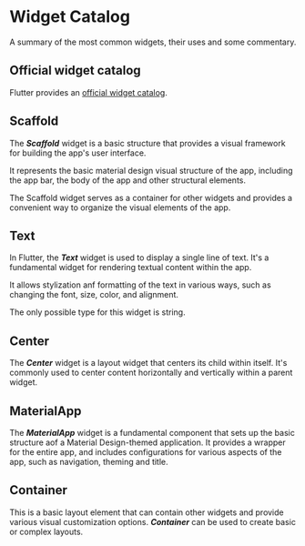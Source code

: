 # Widget Catalog

A summary of the most common widgets, their uses and some commentary.

## Official widget catalog

Flutter provides an [official widget catalog](https://docs.flutter.dev/ui/widgets).

## Scaffold

The ***Scaffold*** widget is a basic structure that provides a visual framework for building the app's user interface.

It represents the basic material design visual structure of the app, including the app bar, the body of the app and other structural elements.

The Scaffold widget serves as a container for other widgets and provides a convenient way to organize the visual elements of the app.

## Text

In Flutter, the ***Text*** widget is used to display a single line of text. It's a fundamental widget for rendering textual content within the app.

It allows stylization anf formatting of the text in various ways, such as changing the font, size, color, and alignment.

The only possible type for this widget is string.

## Center

The ***Center*** widget is a layout widget that centers its child within itself. It's commonly used to center content horizontally and vertically within a parent widget.

## MaterialApp

The ***MaterialApp*** widget is a fundamental component that sets up the basic structure aof a Material Design-themed application. It provides a wrapper for the entire app, and includes configurations for various aspects of the app, such as navigation, theming and title.

## Container

This is a basic layout element that can contain other widgets and provide various visual customization options. ***Container*** can be used to create basic or complex layouts.